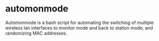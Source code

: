# automonmode

Automonmode is a bash script for automating the switching of multiple wireless lan interfaces to monitor mode and back to station mode, and randomizing MAC addresses.
